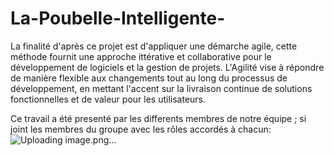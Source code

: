 # La-Poubelle-Intelligente-
La finalité d'après ce projet est d'appliquer une démarche agile, cette méthode  fournit une approche ittérative et collaborative pour le développement de logiciels et la gestion de projets. L'Agilité vise à répondre de manière flexible aux changements tout au long du processus de développement, en mettant l'accent sur la livraison continue de solutions fonctionnelles et de valeur pour les utilisateurs.

Ce travail a été presenté par les differents membres de notre équipe ; si joint les membres du groupe avec les rôles accordés à chacun: 
![Uploading image.png…]()
